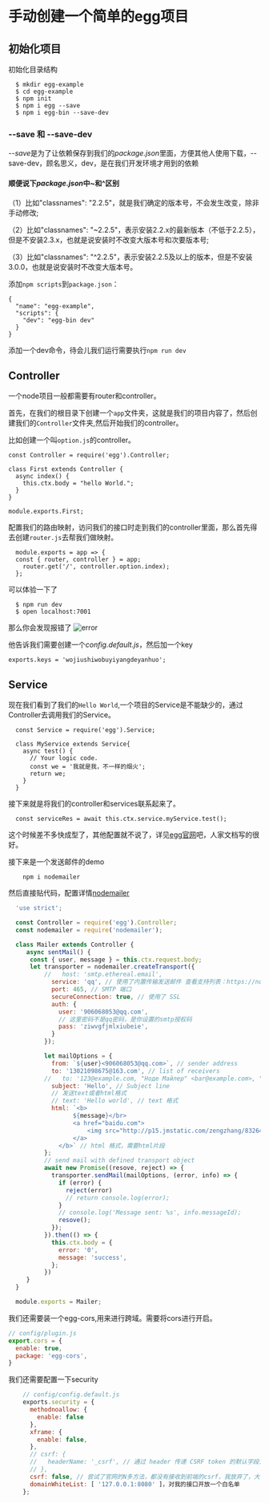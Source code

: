 # 手动创建一个简单的egg项目

## 初始化项目

初始化目录结构

```shell
  $ mkdir egg-example
  $ cd egg-example
  $ npm init
  $ npm i egg --save
  $ npm i egg-bin --save-dev
```

### --save 和 --save-dev

*--save*是为了让依赖保存到我们的*package.json*里面，方便其他人使用下载，--save-dev，顾名思义，dev，是在我们开发环境才用到的依赖

#### 顺便说下*package.json*中~和^区别

（1）比如"classnames": "2.2.5"，就是我们确定的版本号，不会发生改变，除非手动修改;

（2）比如"classnames": "~2.2.5"，表示安装2.2.x的最新版本（不低于2.2.5），但是不安装2.3.x，也就是说安装时不改变大版本号和次要版本号;

（3）比如"classnames": "^2.2.5"，表示安装2.2.5及以上的版本，但是不安装3.0.0，也就是说安装时不改变大版本号。

添加```npm scripts```到```package.json```：

```
{
  "name": "egg-example",
  "scripts": {
    "dev": "egg-bin dev"
  }
}

```

添加一个dev命令，待会儿我们运行需要执行```npm run dev```

## Controller

一个node项目一般都需要有router和controller。

首先，在我们的根目录下创建一个```app```文件夹，这就是我们的项目内容了，然后创建我们的```Controller```文件夹,然后开始我们的controller。

比如创建一个叫```option.js```的controller。

```
const Controller = require('egg').Controller;

class First extends Controller {
  async index() {
    this.ctx.body = "hello World.";
  }
}

module.exports.First;
```

配置我们的路由映射，访问我们的接口时走到我们的controller里面，那么首先得去创建```router.js```去帮我们做映射。

```
  module.exports = app => {
  const { router, controller } = app;
    router.get('/', controller.option.index);
  };
```

可以体验一下了

```
  $ npm run dev
  $ open localhost:7001
```
那么你会发现报错了
![error](http://p15.jmstatic.com/zengzhang/83264308e1b51c2a48be3b31b634a452.png "error")

他告诉我们需要创建一个*config.default.js*，然后加一个key

```
exports.keys = 'wojiushiwobuyiyangdeyanhuo';
```

## Service

现在我们看到了我们的```Hello World```,一个项目的Service是不能缺少的，通过Controller去调用我们的Service。

```
  const Service = require('egg').Service;
  
  class MyService extends Service{
    async test() {
      // Your logic code.
      const we = '我就是我，不一样的烟火';
      return we;
    }
  }
```

接下来就是将我们的controller和services联系起来了。

```
  const serviceRes = await this.ctx.service.myService.test();
```

这个时候差不多快成型了，其他配置就不说了，详见[egg官网](https://eggjs.org/zh-cn/)吧，人家文档写的很好。

接下来是一个发送邮件的demo

```shell
    npm i nodemailer
```

然后直接贴代码，配置详情[nodemailer](https://nodemailer.com/about/)

```js
  'use strict';

  const Controller = require('egg').Controller;
  const nodemailer = require('nodemailer');

  class Mailer extends Controller {
     async sentMail() {
      const { user, message } = this.ctx.request.body;
      let transporter = nodemailer.createTransport({
          //   host: 'smtp.ethereal.email',
            service: 'qq', // 使用了内置传输发送邮件 查看支持列表：https://nodemailer.com/smtp/well-known/
            port: 465, // SMTP 端口
            secureConnection: true, // 使用了 SSL
            auth: {
              user: '906068053@qq.com',
              // 这里密码不是qq密码，是你设置的smtp授权码
              pass: 'ziwvgfjmlxiubeie',
            }
          });

          let mailOptions = {
            from: `${user}<906068053@qq.com>`, // sender address
            to: '13021098675@163.com', // list of receivers
          //   to: '123@example.com, "Ноде Майлер" <bar@example.com>, "Name, User" <baz@example.com>',
            subject: 'Hello', // Subject line
            // 发送text或者html格式
            // text: 'Hello world', // text 格式
            html: `<b>
                  ${message}</br>
                  <a href="baidu.com">
                      <img src="http://p15.jmstatic.com/zengzhang/83264308e1b51c2a48be3b31b634a452.png"/>
                  </a>
              </b>` // html 格式，需要html片段
          };
          // send mail with defined transport object
          await new Promise((resove, reject) => {
            transporter.sendMail(mailOptions, (error, info) => {
              if (error) {
                reject(error)
                // return console.log(error);
              }
              // console.log('Message sent: %s', info.messageId);
              resove();
            });
          }).then(() => {
            this.ctx.body = {
              error: '0',
              message: 'success',
            };
          })
     }
  }

  module.exports = Mailer;
```

我们还需要装一个egg-cors,用来进行跨域。需要将cors进行开启。

```js
// config/plugin.js
export.cors = {
  enable: true,
  package: 'egg-cors',
}
```

我们还需要配置一下security

```js
    // config/config.default.js
    exports.security = {
      methodnoallow: {
        enable: false
      }, 
      xframe: {
        enable: false,
      },
      // csrf: {
      //   headerName: '_csrf', // 通过 header 传递 CSRF token 的默认字段为 x-csrf-token
      // },
      csrf: false, // 尝试了官网的N多方法，都没有接收到前端的csrf，我放弃了，大神们如果搞出来了手摸手一下我
      domainWhiteList: [ '127.0.0.1:8080' ]，对我的接口开放一个白名单
    };
```
